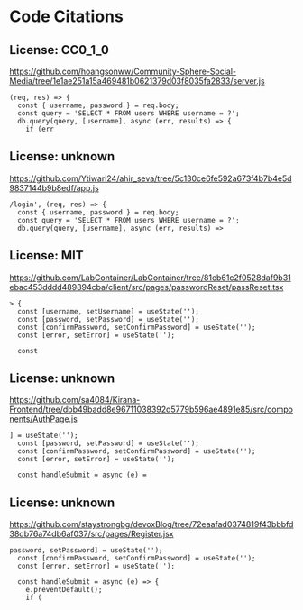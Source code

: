 # Code Citations

## License: CC0_1_0
https://github.com/hoangsonww/Community-Sphere-Social-Media/tree/1e1ae251a15a469481b0621379d03f8035fa2833/server.js

```
(req, res) => {
  const { username, password } = req.body;
  const query = 'SELECT * FROM users WHERE username = ?';
  db.query(query, [username], async (err, results) => {
    if (err
```


## License: unknown
https://github.com/Ytiwari24/ahir_seva/tree/5c130ce6fe592a673f4b7b4e5d9837144b9b8edf/app.js

```
/login', (req, res) => {
  const { username, password } = req.body;
  const query = 'SELECT * FROM users WHERE username = ?';
  db.query(query, [username], async (err, results) =>
```


## License: MIT
https://github.com/LabContainer/LabContainer/tree/81eb61c2f0528daf9b31ebac453dddd489894cba/client/src/pages/passwordReset/passReset.tsx

```
> {
  const [username, setUsername] = useState('');
  const [password, setPassword] = useState('');
  const [confirmPassword, setConfirmPassword] = useState('');
  const [error, setError] = useState('');

  const
```


## License: unknown
https://github.com/sa4084/Kirana-Frontend/tree/dbb49badd8e96711038392d5779b596ae4891e85/src/components/AuthPage.js

```
] = useState('');
  const [password, setPassword] = useState('');
  const [confirmPassword, setConfirmPassword] = useState('');
  const [error, setError] = useState('');

  const handleSubmit = async (e) =
```


## License: unknown
https://github.com/staystrongbg/devoxBlog/tree/72eaafad0374819f43bbbfd38db76a74db6af037/src/pages/Register.jsx

```
password, setPassword] = useState('');
  const [confirmPassword, setConfirmPassword] = useState('');
  const [error, setError] = useState('');

  const handleSubmit = async (e) => {
    e.preventDefault();
    if (
```

